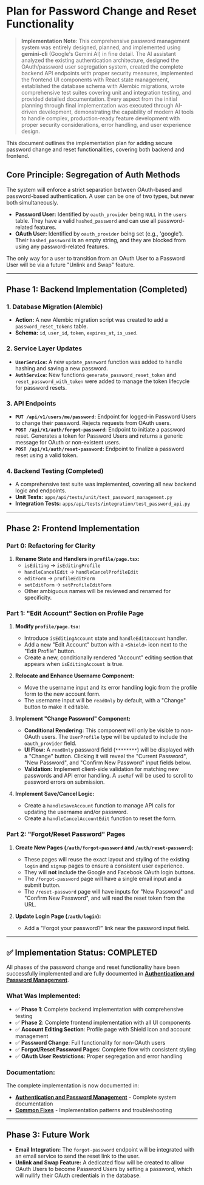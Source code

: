 # Plan for Password Change and Reset Functionality

> **Implementation Note**: This comprehensive password management system was entirely designed, planned, and implemented using **gemini-cli** (Google's Gemini AI) in fine detail. The AI assistant analyzed the existing authentication architecture, designed the OAuth/password user segregation system, created the complete backend API endpoints with proper security measures, implemented the frontend UI components with React state management, established the database schema with Alembic migrations, wrote comprehensive test suites covering unit and integration testing, and provided detailed documentation. Every aspect from the initial planning through final implementation was executed through AI-driven development, demonstrating the capability of modern AI tools to handle complex, production-ready feature development with proper security considerations, error handling, and user experience design.

This document outlines the implementation plan for adding secure password change and reset functionalities, covering both backend and frontend.

## Core Principle: Segregation of Auth Methods

The system will enforce a strict separation between OAuth-based and password-based authentication. A user can be one of two types, but never both simultaneously.

- **Password User:** Identified by `oauth_provider` being `NULL` in the `users` table. They have a valid `hashed_password` and can use all password-related features.
- **OAuth User:** Identified by `oauth_provider` being set (e.g., 'google'). Their `hashed_password` is an empty string, and they are blocked from using any password-related features.

The only way for a user to transition from an OAuth User to a Password User will be via a future "Unlink and Swap" feature.

---

## Phase 1: Backend Implementation (Completed)

### 1. Database Migration (Alembic)

- **Action:** A new Alembic migration script was created to add a `password_reset_tokens` table.
- **Schema:** `id`, `user_id`, `token`, `expires_at`, `is_used`.

### 2. Service Layer Updates

- **`UserService`:** A new `update_password` function was added to handle hashing and saving a new password.
- **`AuthService`:** New functions `generate_password_reset_token` and `reset_password_with_token` were added to manage the token lifecycle for password resets.

### 3. API Endpoints

- **`PUT /api/v1/users/me/password`:** Endpoint for logged-in Password Users to change their password. Rejects requests from OAuth users.
- **`POST /api/v1/auth/forgot-password`:** Endpoint to initiate a password reset. Generates a token for Password Users and returns a generic message for OAuth or non-existent users.
- **`POST /api/v1/auth/reset-password`:** Endpoint to finalize a password reset using a valid token.

### 4. Backend Testing (Completed)

- A comprehensive test suite was implemented, covering all new backend logic and endpoints.
- **Unit Tests:** `apps/api/tests/unit/test_password_management.py`
- **Integration Tests:** `apps/api/tests/integration/test_password_api.py`

---

## Phase 2: Frontend Implementation

### Part 0: Refactoring for Clarity

1.  **Rename State and Handlers in `profile/page.tsx`:**
    *   `isEditing` -> `isEditingProfile`
    *   `handleCancelEdit` -> `handleCancelProfileEdit`
    *   `editForm` -> `profileEditForm`
    *   `setEditForm` -> `setProfileEditForm`
    *   Other ambiguous names will be reviewed and renamed for specificity.

### Part 1: "Edit Account" Section on Profile Page

1.  **Modify `profile/page.tsx`:**
    *   Introduce `isEditingAccount` state and `handleEditAccount` handler.
    *   Add a new "Edit Account" button with a `<Shield>` icon next to the "Edit Profile" button.
    *   Create a new, conditionally rendered "Account" editing section that appears when `isEditingAccount` is true.

2.  **Relocate and Enhance Username Component:**
    *   Move the username input and its error handling logic from the profile form to the new account form.
    *   The username input will be `readOnly` by default, with a "Change" button to make it editable.

3.  **Implement "Change Password" Component:**
    *   **Conditional Rendering:** This component will only be visible to non-OAuth users. The `UserProfile` type will be updated to include the `oauth_provider` field.
    *   **UI Flow:** A `readOnly` password field (`********`) will be displayed with a "Change" button. Clicking it will reveal the "Current Password", "New Password", and "Confirm New Password" input fields below.
    *   **Validation:** Implement client-side validation for matching new passwords and API error handling. A `useRef` will be used to scroll to password errors on submission.

4.  **Implement Save/Cancel Logic:**
    *   Create a `handleSaveAccount` function to manage API calls for updating the username and/or password.
    *   Create a `handleCancelAccountEdit` function to reset the form.

### Part 2: "Forgot/Reset Password" Pages

1.  **Create New Pages (`/auth/forgot-password` and `/auth/reset-password`):**
    *   These pages will reuse the exact layout and styling of the existing `login` and `signup` pages to ensure a consistent user experience.
    *   They will **not** include the Google and Facebook OAuth login buttons.
    *   The `/forgot-password` page will have a single email input and a submit button.
    *   The `/reset-password` page will have inputs for "New Password" and "Confirm New Password", and will read the reset token from the URL.

2.  **Update Login Page (`/auth/login`):**
    *   Add a "Forgot your password?" link near the password input field.

---

## ✅ Implementation Status: COMPLETED

All phases of the password change and reset functionality have been successfully implemented and are fully documented in **[Authentication and Password Management](AUTHENTICATION_AND_PASSWORD_MANAGEMENT.md)**.

### What Was Implemented:
- ✅ **Phase 1**: Complete backend implementation with comprehensive testing
- ✅ **Phase 2**: Complete frontend implementation with all UI components
- ✅ **Account Editing Section**: Profile page with Shield icon and account management
- ✅ **Password Change**: Full functionality for non-OAuth users
- ✅ **Forgot/Reset Password Pages**: Complete flow with consistent styling
- ✅ **OAuth User Restrictions**: Proper segregation and error handling

### Documentation:
The complete implementation is now documented in:
- **[Authentication and Password Management](AUTHENTICATION_AND_PASSWORD_MANAGEMENT.md)** - Complete system documentation
- **[Common Fixes](COMMON_FIXES.md)** - Implementation patterns and troubleshooting

---

## Phase 3: Future Work

- **Email Integration:** The `forgot-password` endpoint will be integrated with an email service to send the reset link to the user.
- **Unlink and Swap Feature:** A dedicated flow will be created to allow OAuth Users to become Password Users by setting a password, which will nullify their OAuth credentials in the database.